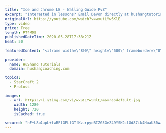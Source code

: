 ```yaml
---
title: "Ice and Chrome LE - Walling Guide PvZ"
excerpt: "Interested in lessons? Email Devon directly at hushangtutorials@outlook.com ------------------------------------------------------------------------------------------------------- Want to support HuShang Tutorials directly? Patreon is a website where you can contribute a monthly donation that will help"
originalUrl: https://youtube.com/watch?v=wxutLYw5KlE
type: video
price: Free
length: PT4M5S
publishedDateTime: 2020-05-28T17:38:21Z
heat: 50

featuredContent: "<iframe width=\"800\" height=\"500\" frameborder=\"0\" src=\"https://www.youtube.com/embed/wxutLYw5KlE\" allow=\"accelerometer; autoplay; encrypted-media; gyroscope; picture-in-picture\" allowfullscreen></iframe>"

provider:
  name: HuShang Tutorials
  domain: hushangcoaching.com

topics:
  - StarCraft 2
  - Protoss

images:
  - url: https://i.ytimg.com/vi/wxutLYw5KlE/maxresdefault.jpg
    width: 1280
    height: 720
    isCached: true

secured: "hF+L8o4upL+fwRFlGFLfGTfKzurpyeBIZG5GeZ49YSKQclGd87ik4HuaU30wzyOp3VY9/aWi6k6lFMykHx5aCk4nEd+gLh79hBV/t35sofl+Z28HY3OxwAbsWHohHW5M4K8vU6z6FT+0iKm1Sktpx8QcNNH/0r/f/2htPPIuO0PW/lIsRQMwAAUDyuBfM9ThSVhUn25rFuY7DgOrk/n5o44nLLcaOleRZ049C98lpLK3HWfOkyPH1bStvZxORylgpwNoKPN4mU2Ht+InsIKrxefiw93fOp/HnkB+O3o8mvtk17xj8bRwDbOZtk/I6Rhj0uKSvM67RX+YV5oWmK8SaPB3sDRXW3gWeFzzWjfhC3PWm3227pEXsEZzaMURtm51fuOLKRkGLYPtocmaEOLjMUsHLG2DbbuZeBgMsWL723o=;58IMp6kxokfuQipmnuVb0Q=="
---
```


